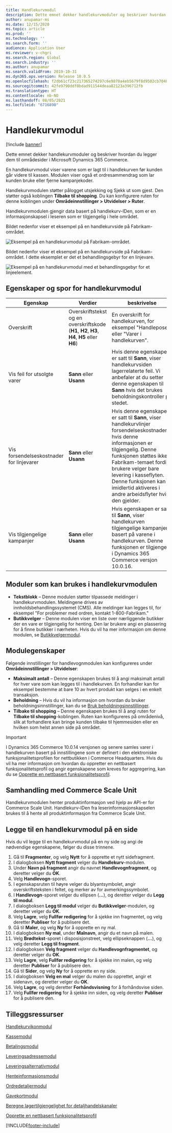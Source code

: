 ```yaml
---
title: Handlekurvmodul
description: Dette emnet dekker handlekurvmoduler og beskriver hvordan du legger dem til områdesider i Microsoft Dynamics 365 Commerce.
author: anupamar-ms
ms.date: 12/15/2020
ms.topic: article
ms.prod: ''
ms.technology: ''
ms.search.form: ''
audience: Application User
ms.reviewer: v-chgri
ms.search.region: Global
ms.search.industry: ''
ms.author: anupamar
ms.search.validFrom: 2019-10-31
ms.dyn365.ops.version: Release 10.0.5
ms.openlocfilehash: f2db61cf23c217365274297c6e9878a4eb5679f8d9502cb70484372ae43f6b18
ms.sourcegitcommit: 42fe9790ddf0bdad911544deaa82123a396712fb
ms.translationtype: HT
ms.contentlocale: nb-NO
ms.lasthandoff: 08/05/2021
ms.locfileid: "6716890"
---
```

# <a name="cart-module"></a>Handlekurvmodul

[!include [banner](includes/banner.md)]

Dette emnet dekker handlekurvmoduler og beskriver hvordan du legger dem til områdesider i Microsoft Dynamics 365 Commerce.

En handlekurvmodul viser varene som er lagt til i handlekurven før kunden går videre til kassen. Modulen viser også et ordresammendrag som lar kunden bruke eller fjerne kampanjekoder.

Handlekurvmodulen støtter pålogget utsjekking og Sjekk ut som gjest. Den støtter også koblingen **Tilbake til shopping**. Du kan konfigurere ruten for denne koblingen under **Områdeinnstillinger \> Utvidelser \> Ruter**.

Handlekurvmodulen gjengir data basert på handlekurv-IDen, som er en informasjonskapsel i leseren som er tilgjengelig i hele området. 

Bildet nedenfor viser et eksempel på en handlekurvside på Fabrikam-området.

![Eksempel på en handlekurvmodul på Fabrikam-området.](./media/cart2.PNG)

Bildet nedenfor viser et eksempel på en handlekurvside på Fabrikam-området. I dette eksemplet er det et behandlingsgebyr for en linjevare.

![Eksempel på en handlekurvmodul med et behandlingsgebyr for et linjeelement.](./media/ecommerce-handling-fee.png)

## <a name="cart-module-properties-and-slots"></a>Egenskaper og spor for handlekurvmodul

| Egenskap | Verdier | beskrivelse |
|----------------|--------|-------------|
| Overskrift | Overskriftstekst og en overskriftskode (**H1**, **H2**, **H3**, **H4**, **H5** eller **H6**) | En overskrift for handlekurven, for eksempel "Handlepose" eller "Varer i handlekurven". |
| Vis feil for utsolgte varer | **Sann** eller **Usann** | Hvis denne egenskapen er satt til **Sann**, viser handlekurvsiden lagerrelaterte feil. Vi anbefaler at du setter denne egenskapen til **Sann** hvis det brukes beholdningskontroller på stedet. |
| Vis forsendelseskostnader for linjevarer | **Sann** eller **Usann** | Hvis denne egenskapen er satt til **Sann**, viser handlekurvlinjer forsendelseskostnadene, hvis denne informasjonen er tilgjengelig. Denne funksjonen støttes ikke i Fabrikam-temaet fordi brukere velger bare levering i kasseflyten. Denne funksjonen kan imidlertid aktiveres i andre arbeidsflyter hvis den gjelder. |
| Vis tilgjengelige kampanjer| **Sann** eller **Usann** | Hvis egenskapen er satt til **Sann**, viser handlekurven tilgjengelige kampanjer basert på varene i handlekurven. Denne funksjonen er tilgjengelig i Dynamics 365 Commerce versjon 10.0.16. |

## <a name="modules-that-can-be-used-in-a-cart-module"></a>Moduler som kan brukes i handlekurvmodulen

- **Tekstblokk** – Denne modulen støtter tilpassede meldinger i handlekurvmodulen. Meldingene drives av innholdsbehandlingssystemet (CMS). Alle meldinger kan legges til, for eksempel "For problemer med ordren, kontakt 1-800-Fabrikam."
- **Butikkvelger** – Denne modulen viser en liste over nærliggende butikker der en vare er tilgjengelig for henting. Den lar brukere angi en plassering for å finne butikker i nærheten. Hvis du vil ha mer informasjon om denne modulen, se [Butikkvelgermodul](store-selector.md).

## <a name="module-properties"></a>Modulegenskaper

Følgende innstillinger for handlevognmodulen kan konfigureres under **Områdeinnstillinger \> Utvidelser**:

- **Maksimalt antall** – Denne egenskapen brukes til å angi maksimalt antall for hver vare som kan legges til i handlekurven. En forhandler kan for eksempel bestemme at bare 10 av hvert produkt kan selges i en enkelt transaksjon.
- **Beholdning** – Hvis du vil ha informasjon om hvordan du bruker beholdningsinnstillinger, kan du se [Bruk beholdningsinnstillinger](inventory-settings.md).
- **Tilbake til shopping** – Denne egenskapen brukes til å angi ruten for **Tilbake til shopping**-koblingen. Ruten kan konfigureres på områdenivå, slik at forhandlere kan bringe kunden tilbake til hjemmesiden eller en hvilken som helst annen side på området.

> [!IMPORTANT]
> I Dynamics 365 Commerce 10.0.14 versjonen og senere samles varer i handlekurven basert på innstillingene som er definert i den elektroniske funksjonalitetsprofilen for nettbutikken i Commerce Headquarters. Hvis du vil ha mer informasjon om hvordan du oppretter en nettbasert funksjonalitetsprofil og angir egenskapene som kreves for aggregering, kan du se [Opprette en nettbasert funksjonalitetsprofil](online-functionality-profile.md).

## <a name="commerce-scale-unit-interaction"></a>Samhandling med Commerce Scale Unit

Handlekurvmodulen henter produktinformasjon ved hjelp av API-er for Commerce Scale Unit. Handlekurv-IDen fra leserinformasjonskapselen brukes til å hente all produktinformasjon fra Commerce Scale Unit.

## <a name="add-a-cart-module-to-a-page"></a>Legge til en handlekurvmodul på en side

Hvis du vil legge til en handlekurvmodul på en ny side og angi de nødvendige egenskapene, følger du disse trinnene.

1. Gå til **Fragmenter**, og velg **Nytt** for å opprette et nytt sidefragment.
1. I dialogboksen **Nytt fragment** velger du **Handlekurv**-modulen.
1. Under **Navn på fragment** angir du navnet **Handlevognfragment**, og deretter velger du **OK**.
1. Velg **Handlevogn**-sporet.
1. I egenskapsruten til høyre velger du blyantsymbolet, angir overskriftsteksten i feltet, og merker av for avmerkingssymbolet.
1. I **Handlevogn**-sporet velger du ellipsen (**…**), og deretter velger du **Legg til modul**.
1. I dialogboksen **Legg til modul** velger du **Butikkvelger**-modulen, og deretter velger du **OK**.
1. Velg **Lagre**, velg **Fullfør redigering** for å sjekke inn fragmentet, og velg deretter **Publiser** for å publisere det.
1. Gå til **Maler**, og velg **Ny** for å opprette en ny mal.
1. I dialogboksen **Ny mal**, under **Malnavn**, angir du et navn på malen.
1. Velg **Brødtekst**-sporet i disposisjonstreet, velg ellipseknappen (**…**), og velg deretter **Legg til fragment**.
1. I dialogboksen **Velg fragment** velger du **Handlevognfragmentet**, og deretter velger du **OK**.
1. Velg **Lagre**, velg **Fullfør redigering** for å sjekke inn malen, og velg deretter **Publiser** for å publisere den.
1. Gå til **Sider**, og velg **Ny** for å opprette en ny side.
1. I dialogboksen **Velg en mal** velger du malen du opprettet, angir et sidenavn, og deretter velger du **OK**.
1. Velg **Lagre**, og velg deretter **Forhåndsvisning** for å forhåndsvise siden.
1. Velg **Fullfør redigering** for å sjekke inn siden, og velg deretter **Publiser** for å publisere den.

## <a name="additional-resources"></a>Tilleggsressurser

[Handlekurvikonmodul](cart-icon-module.md)

[Kassemodul](add-checkout-module.md)

[Betalingsmodul](payment-module.md)

[Leveringsadressemodul](ship-address-module.md)

[Leveringsalternativmodul](delivery-options-module.md)

[Henteinformasjonsmodul](pickup-info-module.md)

[Ordredetaljermodul](order-confirmation-module.md)

[Gavekortmodul](add-giftcard.md)

[Beregne lagertilgjengelighet for detaljhandelskanaler](calculated-inventory-retail-channels.md)

[Opprette en nettbasert funksjonalitetsprofil](online-functionality-profile.md)


[!INCLUDE[footer-include](../includes/footer-banner.md)]